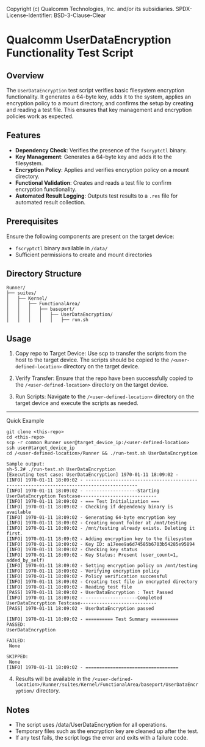 Copyright (c) Qualcomm Technologies, Inc. and/or its subsidiaries.
SPDX-License-Identifier: BSD-3-Clause-Clear

# Qualcomm UserDataEncryption Functionality Test Script
## Overview

The `UserDataEncryption` test script verifies basic filesystem encryption functionality. It generates a 64-byte key, adds it to the system, applies an encryption policy to a mount directory, and confirms the setup by creating and reading a test file. This ensures that key management and encryption policies work as expected.

## Features

- **Dependency Check**: Verifies the presence of the `fscryptctl` binary.
- **Key Management**: Generates a 64-byte key and adds it to the filesystem.
- **Encryption Policy**: Applies and verifies encryption policy on a mount directory.
- **Functional Validation**: Creates and reads a test file to confirm encryption functionality.
- **Automated Result Logging**: Outputs test results to a `.res` file for automated result collection.

## Prerequisites

Ensure the following components are present on the target device:

- `fscryptctl` binary available in `/data/`
- Sufficient permissions to create and mount directories

## Directory Structure
```
Runner/
├── suites/
│   ├── Kernel/
│   │   ├── FunctionalArea/
│   │   │   ├── baseport/
│   │   │   │   ├── UserDataEncryption/
│   │   │   │   │   ├── run.sh
```
## Usage

1. Copy repo to Target Device: Use scp to transfer the scripts from the host to the target device. The scripts should be copied to the ```/<user-defined-location>``` directory on the target device.

2. Verify Transfer: Ensure that the repo have been successfully copied to the ```/<user-defined-location>``` directory on the target device.

3. Run Scripts: Navigate to the ```/<user-defined-location>``` directory on the target device and execute the scripts as needed.

---
Quick Example
```
git clone <this-repo>
cd <this-repo>
scp -r common Runner user@target_device_ip:/<user-defined-location>
ssh user@target_device_ip 
cd /<user-defined-location>/Runner && ./run-test.sh UserDataEncryption

Sample output:
sh-5.2# ./run-test.sh UserDataEncryption
[Executing test case: UserDataEncryption] 1970-01-11 18:09:02 -
[INFO] 1970-01-11 18:09:02 - -----------------------------------------------------------------------------------------
[INFO] 1970-01-11 18:09:02 - -------------------Starting UserDataEncryption Testcase----------------------------
[INFO] 1970-01-11 18:09:02 - === Test Initialization ===
[INFO] 1970-01-11 18:09:02 - Checking if dependency binary is available
[INFO] 1970-01-11 18:09:02 - Generating 64-byte encryption key
[INFO] 1970-01-11 18:09:02 - Creating mount folder at /mnt/testing
[INFO] 1970-01-11 18:09:02 - /mnt/testing already exists. Deleting it first.
[INFO] 1970-01-11 18:09:02 - Adding encryption key to the filesystem
[INFO] 1970-01-11 18:09:02 - Key ID: a17eee9a6d74585b6703b54285e95894
[INFO] 1970-01-11 18:09:02 - Checking key status
[INFO] 1970-01-11 18:09:02 - Key Status: Present (user_count=1, added_by_self)
[INFO] 1970-01-11 18:09:02 - Setting encryption policy on /mnt/testing
[INFO] 1970-01-11 18:09:02 - Verifying encryption policy
[INFO] 1970-01-11 18:09:02 - Policy verification successful
[INFO] 1970-01-11 18:09:02 - Creating test file in encrypted directory
[INFO] 1970-01-11 18:09:02 - Reading test file
[PASS] 1970-01-11 18:09:02 - UserDataEncryption : Test Passed
[INFO] 1970-01-11 18:09:02 - -------------------Completed UserDataEncryption Testcase----------------------------
[PASS] 1970-01-11 18:09:02 - UserDataEncryption passed

[INFO] 1970-01-11 18:09:02 - ========== Test Summary ==========
PASSED:
UserDataEncryption

FAILED:
 None

SKIPPED:
 None
[INFO] 1970-01-11 18:09:02 - ==================================
```
4. Results will be available in the `/<user-defined-location>/Runner/suites/Kernel/FunctionalArea/baseport/UserDataEncryption/` directory.

## Notes

- The script uses /data/UserDataEncryption for all operations.
- Temporary files such as the encryption key are cleaned up after the test.
- If any test fails, the script logs the error and exits with a failure code.